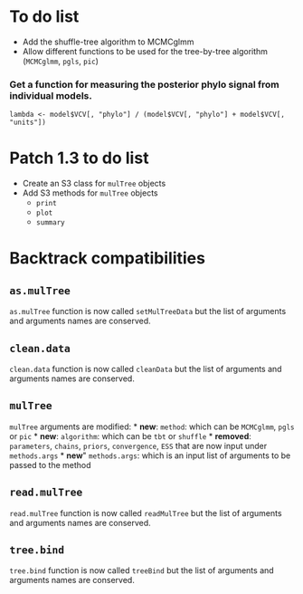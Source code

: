 # To do list
* Add the shuffle-tree algorithm to MCMCglmm
* Allow different functions to be used for the tree-by-tree algorithm (`MCMCglmm`, `pgls`, `pic`)

### Get a function for measuring the posterior phylo signal from individual models.
`lambda <- model$VCV[, "phylo"] / (model$VCV[, "phylo"] + model$VCV[, "units"])`

# Patch 1.3 to do list
* Create an S3 class for `mulTree` objects
* Add S3 methods for `mulTree` objects
	* `print`
	* `plot`
	* `summary`

# Backtrack compatibilities

## `as.mulTree`

`as.mulTree` function is now called `setMulTreeData` but the list of arguments and arguments names are conserved.

## `clean.data`

`clean.data` function is now called `cleanData` but the list of arguments and arguments names are conserved.

## `mulTree`

`mulTree` arguments are modified:
	* **new**: `method`: which can be `MCMCglmm`, `pgls` or `pic`
	* **new**: `algorithm`: which can be `tbt` or `shuffle`
	* **removed**: `parameters`, `chains`, `priors`, `convergence`, `ESS` that are now input under `methods.args`
	* **new**" `methods.args`: which is an input list of arguments to be passed to the method
	
## `read.mulTree`

`read.mulTree` function is now called `readMulTree` but the list of arguments and arguments names are conserved.

## `tree.bind`

`tree.bind` function is now called `treeBind` but the list of arguments and arguments names are conserved.
